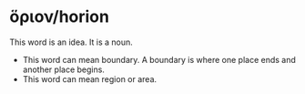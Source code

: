 # ὅριον/horion
This word is an idea. It is a noun.
* This word can mean boundary. A boundary is where one place ends and another place begins.
* This word can mean region or area.
